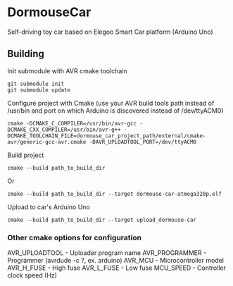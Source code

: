 # DormouseCar
Self-driving toy car based on Elegoo Smart Car platform (Arduino Uno)

## Building
Init submodule with AVR cmake toolchain

    git submodule init
    git submodule update
    
Configure project with Cmake (use your AVR build tools path instead of /usr/bin and port on which Arduino is discovered instead of /dev/ttyACM0)

    cmake -DCMAKE_C_COMPILER=/usr/bin/avr-gcc -DCMAKE_CXX_COMPILER=/usr/bin/avr-g++ -DCMAKE_TOOLCHAIN_FILE=dormouse_car_project_path/external/cmake-avr/generic-gcc-avr.cmake -DAVR_UPLOADTOOL_PORT=/dev/ttyACM0

Build project

    cmake --build path_to_build_dir

Or

    cmake --build path_to_build_dir --target dormouse-car-atmega328p.elf

Upload to car's Arduino Uno

    cmake --build path_to_build_dir --target upload_dormouse-car

### Other cmake options for configuration

AVR_UPLOADTOOL - Uploader program name
AVR_PROGRAMMER - Programmer (avrdude -c ?, ex. arduino)
AVR_MCU        - Microcontroller model
AVR_H_FUSE     - High fuse
AVR_L_FUSE     - Low fuse
MCU_SPEED      - Controller clock speed (Hz)
